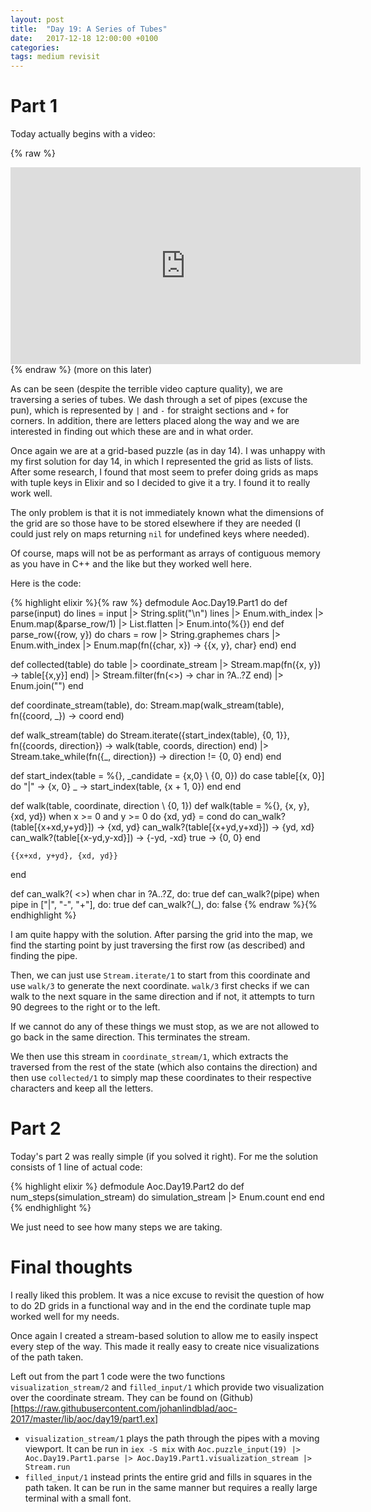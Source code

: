 ```yaml
---
layout: post
title:  "Day 19: A Series of Tubes"
date:   2017-12-18 12:00:00 +0100
categories:
tags: medium revisit
---
```

# Part 1
Today actually begins with a video:

{% raw %}
<iframe width="560" height="315" src="https://www.youtube.com/embed/QdCBdRxXbDk" frameborder="0" gesture="media" allow="encrypted-media" allowfullscreen></iframe>
{% endraw %}
(more on this later)

As can be seen (despite the terrible video capture quality), we are traversing a
series of tubes. We dash through a set of pipes (excuse the pun), which is
represented by `|` and `-` for straight sections and `+` for corners. In
addition, there are letters placed along the way and we are interested in
finding out which these are and in what order.

Once again we are at a grid-based puzzle (as in day 14). I was unhappy with my
first solution for day 14, in which I represented the grid as lists of lists.
After some research, I found that most seem to prefer doing grids as maps with
tuple keys in Elixir and so I decided to give it a try. I found it to really
work well.

The only problem is that it is not immediately known what the dimensions of the
grid are so those have to be stored elsewhere if they are needed (I could just
rely on maps returning `nil` for undefined keys where needed).

Of course, maps will not be as performant as arrays of contiguous memory as you
have in C++ and the like but they worked well here.

Here is the code:

{% highlight elixir %}{% raw %}
defmodule Aoc.Day19.Part1 do
  def parse(input) do
    lines = input |> String.split("\n")
    lines |> Enum.with_index |> Enum.map(&parse_row/1) |> List.flatten |> Enum.into(%{})
  end
  def parse_row({row, y}) do
    chars = row |> String.graphemes
    chars |> Enum.with_index |> Enum.map(fn({char, x}) -> {{x, y}, char} end)
  end

  def collected(table) do
    table
    |> coordinate_stream
    |> Stream.map(fn({x, y}) -> table[{x,y}] end)
    |> Stream.filter(fn(<<char>>) -> char in ?A..?Z end)
    |> Enum.join("")
  end

  def coordinate_stream(table), do: Stream.map(walk_stream(table), fn({coord, _}) -> coord end)

  def walk_stream(table) do
    Stream.iterate({start_index(table), {0, 1}}, fn({coords, direction}) ->
      walk(table, coords, direction)
    end)
    |> Stream.take_while(fn({_, direction}) -> direction != {0, 0} end)
  end

  def start_index(table = %{}, _candidate = {x,0} \\ {0, 0}) do
    case table[{x, 0}] do
      "|" -> {x, 0}
      _ -> start_index(table, {x + 1, 0})
    end
  end

  def walk(table, coordinate, direction \\ {0, 1})
  def walk(table = %{}, {x, y}, {xd, yd}) when x >= 0 and y >= 0 do
    {xd, yd} = cond do
      can_walk?(table[{x+xd,y+yd}]) -> {xd, yd}
      can_walk?(table[{x+yd,y+xd}]) -> {yd, xd}
      can_walk?(table[{x-yd,y-xd}]) -> {-yd, -xd}
      true -> {0, 0}
    end

    {{x+xd, y+yd}, {xd, yd}}
  end

  def can_walk?( <<char>>) when char in ?A..?Z, do: true
  def can_walk?(pipe) when pipe in ["|", "-", "+"], do: true
  def can_walk?(_), do: false
{% endraw %}{% endhighlight %}

I am quite happy with the solution. After parsing the grid into the map, we find
the starting point by just traversing the first row (as described) and finding
the pipe.

Then, we can just use `Stream.iterate/1` to start from this coordinate and use
`walk/3` to generate the next coordinate. `walk/3` first checks if we can
walk to the next square in the same direction and if not, it attempts to turn 90
degrees to the right or to the left.

If we cannot do any of these things we must stop, as we are not allowed to go
back in the same direction. This terminates the stream.

We then use this stream in `coordinate_stream/1`, which extracts the traversed
from the rest of the state (which also contains the direction) and then use
`collected/1` to simply map these coordinates to their respective characters and
keep all the letters.

# Part 2
Today's part 2 was really simple (if you solved it right). For me the solution
consists of 1 line of actual code:

{% highlight elixir %}
defmodule Aoc.Day19.Part2 do
  def num_steps(simulation_stream) do
    simulation_stream |> Enum.count
  end
end
{% endhighlight %}

We just need to see how many steps we are taking.

# Final thoughts
I really liked this problem. It was a nice excuse to revisit the question of how
to do 2D grids in a functional way and in the end the cordinate tuple map worked
well for my needs.

Once again I created a stream-based solution to allow me to easily inspect every
step of the way. This made it really easy to create nice visualizations of the
path taken.

Left out from the part 1 code were the two functions `visualization_stream/2`
and `filled_input/1` which provide two visualization over the coordinate stream.
They can be found on (Github)[https://raw.githubusercontent.com/johanlindblad/aoc-2017/master/lib/aoc/day19/part1.ex]
* `visualization_stream/1` plays the path through the pipes with a moving
viewport. It can be run in `iex -S mix` with `Aoc.puzzle_input(19) |>
Aoc.Day19.Part1.parse |> Aoc.Day19.Part1.visualization_stream |> Stream.run`
* `filled_input/1` instead prints the entire grid and fills in squares in the
path taken. It can be run in the same manner but requires a really large
terminal with a small font.
